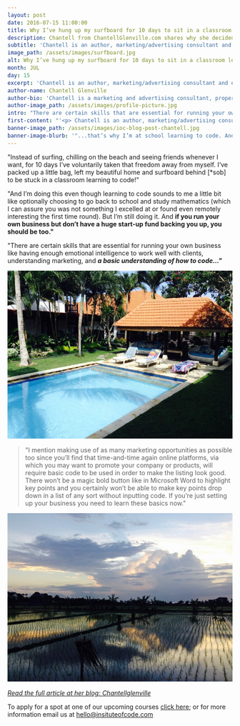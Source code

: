 ```yaml
---
layout: post
date: 2016-07-15 11:00:00
title: Why I’ve hung up my surfboard for 10 days to sit in a classroom learning to code
description: Chantell from ChantellGlenville.com shares why she decided to come to learn to code with us in Bali.
subtitle: 'Chantell is an author, marketing/advertising consultant and entrepreneur and came to our June 10 course to help take control of her online presence. This article highlights the importance of learning to code as a business owner.'
image_path: /assets/images/surfboard.jpg
alt: Why I’ve hung up my surfboard for 10 days to sit in a classroom learning to code
month: JUL
day: 15
excerpt: 'Chantell is an author, marketing/advertising consultant and entrepreneur and came to our June 10 course to help take control of her online presence. This article highlights the importance of learning to code as a business owner.'
author-name: Chantell Glenville
author-bio: 'Chantell is a marketing and advertising consultant, property investor and advisor, writer and entrepreneur.'
author-image_path: /assets/images/profile-picture.jpg
intro: "There are certain skills that are essential for running your own business like having enough emotional intelligence to work well with clients, understanding marketing, and\_a basic understanding of how to code…"
first-content: "'<p> Chantell is an author, marketing/advertising consultant and entrepreneur and came to our June 10 course to help take control of her online presence. Chantell wrote this piece around the reasons she knew it was so important for her to learn to code as a business owner. </p> <p> Her favourite part? That she could learn a skill so valuable to being an entrepreneur in such a supportive, immersive environment. When we weren't coding we were exploring the rice paddies, surfing and watching the sunset over the ocean and just hanging out with a group of inspiring entrepreneurs and creatives from all over the world. </p>"
banner-image_path: /assets/images/ioc-blog-post-chantell.jpg
banner-image-blurb: '"...that’s why I’m at school learning to code. And why you should be too." - Chantell Glenville'
---
```



"Instead of surfing, chilling on the beach and seeing friends whenever I want, for 10 days I’ve voluntarily taken that freedom away from myself. I‘ve packed up a little bag, left my beautiful home and surfboard behind [\*sob] to be stuck in a classroom learning to code!"

"And I’m doing this even though learning to code sounds to me a little bit like optionally choosing to go back to school and study mathematics (which I can assure you was not something I excelled at or found even remotely interesting the first time round). But I’m still doing it. And&nbsp;**if you run your own business but don’t have a huge start-up fund backing you up, you should be too."**

"There are certain skills that are essential for running your own business like having enough emotional intelligence to work well with clients, understanding marketing, and&nbsp;***a basic understanding of how to code…"***

***![](/uploads/versions/img_0633---x----768-574x---.jpg)***

> "I mention making use of as many marketing opportunities as possible too since you’ll find that time-and-time again online platforms, via which you may want to promote your company or products, will require basic code to be used in order to make the listing look good. There won’t be a magic bold button like in Microsoft Word to highlight key points and you certainly won’t be able to make key points drop down in a list of any sort without inputting code. If you’re just setting up your business you need to learn these basics now."

![](/uploads/versions/img_0604---x----768-574x---.jpg)

[*Read the full article at her blog: Chantellglenville*](http://chantellglenville.com/2016/06/12/why-ive-hung-up-my-surfboard-for-10-days-to-sit-in-a-classroom-instead/)

To apply for a spot at one of our upcoming courses [click here](http://www.instituteofcode.com/apply.html); or for more information email us at hello@insituteofcode.com